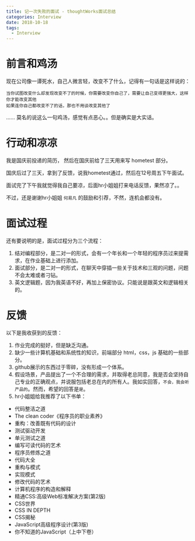 ```yaml
---
title: 记一次失败的面试 - thoughtWorks面试总结
categories: Interview
date: 2018-10-18
tags:
  - Interview
---
```

# 前言和鸡汤
现在公司像一谭死水，自己人微言轻，改变不了什么，记得有一句话是这样说的：

```
当你试图改变什么却发现改变不了的时候，你需要改变你自己了，需要让自己变得更强大，这样你才能改变其他
如果连你自己都改变不了的话，那也不用谈改变其他了
```
...... 莫名的说这么一句鸡汤，感觉有点恶心。。但是确实是大实话。

# 行动和凉凉
我是国庆前投递的简历， 然后在国庆前给了三天用来写 hometest 部分。

国庆后过了三天，拿到了反馈，说我hometest通过，然后在12号周五下午面试。

面试完了下午我就觉得我自己要凉，后面hr小姐姐打来电话反馈，果然凉了。。

不过，还是谢谢hr小姐姐 `何易凡` 的鼓励和引荐，不然，连机会都没有。

# 面试过程
还有要说明的是，面试过程分为三个流程：

1. 结对编程部分，是二对一的形式，会有一个年长和一个年轻的程序员过来提需求，在作业基础上进行添加。
2. 面试部分，是二对一的形式，在聊天中穿插一些关于技术和三观的问题，问题不会太难或者刁钻。
3. 英文逻辑题，因为我英语不好，再加上保密协议。只能说是跟英文和逻辑相关的。

# 反馈
以下是我收获到的反馈：
1. 作业完成的挺好，但是缺乏沟通。
2. 缺少一些计算机基础和系统性的知识，前端部分 html，css，js 基础的一些部分。
3. github展示的东西过于零碎，没有形成一个体系。 
4. 假设场景，产品提出了一个不合理的需求，并取得老总同意，我是否会坚持自己专业的正确观点，并说服包括老总在内的所有人。我如实回答，`不会，我会听产品的`。然而，希望的回答是`是`。
5. hr小姐姐给我推荐了以下书单：
  - 代码整洁之道  
  - The clean coder《程序员的职业素养》
  - 重构：改善既有代码的设计
  - 测试驱动开发
  - 单元测试之道
  - 编写可读代码的艺术
  - 程序员修炼之道
  - 代码大全
  - 重构与模式
  - 实现模式
  - 修改代码的艺术
  - 计算机程序的构造和解释
  - 精通CSS:高级Web标准解决方案(第2版)
  - CSS世界
  - CSS IN DEPTH
  - CSS揭秘
  - JavaScript高级程序设计(第3版)
  - 你不知道的JavaScript（上中下卷）

